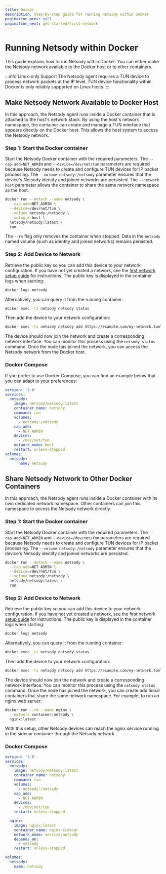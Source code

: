 ```yaml
---
title: Docker
description: Step-by-step guide for running Netsody within Docker.
pagination_prev: null
pagination_next: get-started/first-network
---
```


# Running Netsody within Docker

This guide explains how to run Netsody within Docker. You can either make the Netsody network available to the Docker host or to other containers.

:::info Linux-only Support
The Netsody agent requires a TUN device to process network packets at the IP level. TUN device functionality within Docker is only reliably supported on Linux hosts.
:::

## Make Netsody Network Available to Docker Host

In this approach, the Netsody agent runs inside a Docker container that is attached to the host's network stack. By using the host's network namespace, the container can create and manage a TUN interface that appears directly on the Docker host. This allows the host system to access the Netsody network.

### Step 1: Start the Docker container

Start the Netsody Docker container with the required parameters. The `--cap-add=NET_ADMIN` and `--device=/dev/net/tun` parameters are required because Netsody needs to create and configure TUN devices for IP packet processing. The `--volume netsody:/netsody` parameter ensures that the device's Netsody identity and joined networks are persisted. The `--network host` parameter allows the container to share the same network namespace as the host.

```bash
docker run --detach --name netsody \
  --cap-add=NET_ADMIN \
  --device=/dev/net/tun \
  --volume netsody:/netsody \
  --network host \
  netsody/netsody:latest \
  run
```

The `--rm` flag only removes the container when stopped. Data in the `netsody` named volume (such as identity and joined networks) remains persisted.

### Step 2: Add Device to Network

Retrieve the public key so you can add this device to your network configuration. If you have not yet created a network, see the [first network setup guide](https://docs.netsody.io/get-started/first-network) for instructions. The public key is displayed in the container logs when starting:

```bash
docker logs netsody
```

Alternatively, you can query it from the running container:

```bash
docker exec -ti netsody netsody status
```

Then add the device to your network configuration:

```bash
docker exec -ti netsody netsody add https://example.com/my-network.toml
```

The device should now join the network and create a corresponding network interface. You can monitor this process using the `netsody status` command. Once the node has joined the network, you can access the Netsody network from the Docker host.

### Docker Compose

If you prefer to use Docker Compose, you can find an example below that you can adapt to your preferences:

```yaml title="docker-compose.yml"
version: '3.8'
services:
  netsody:
    image: netsody/netsody:latest
    container_name: netsody
    command: run
    volumes:
      - netsody:/netsody
    cap_add:
      - NET_ADMIN
    devices:
      - /dev/net/tun
    network_mode: host
    restart: unless-stopped
volumes:
  netsody:
      name: netsody
```

## Share Netsody Network to Other Docker Containers

In this approach, the Netsody agent runs inside a Docker container with its own dedicated network namespace. Other containers can join this namespace to access the Netsody network directly.

### Step 1: Start the Docker container

Start the Netsody Docker container with the required parameters. The `--cap-add=NET_ADMIN` and `--device=/dev/net/tun` parameters are required because Netsody needs to create and configure TUN devices for IP packet processing. The `--volume netsody:/netsody` parameter ensures that the device's Netsody identity and joined networks are persisted.

```bash
docker run --detach --name netsody \
  --cap-add=NET_ADMIN \
  --device=/dev/net/tun \
  --volume netsody:/netsody \
  netsody/netsody:latest \
  run
```

### Step 2: Add Device to Network

Retrieve the public key so you can add this device to your network configuration. If you have not yet created a network, see the [first network setup guide](https://docs.netsody.io/get-started/first-network) for instructions. The public key is displayed in the container logs when starting:

```bash
docker logs netsody
```

Alternatively, you can query it from the running container:

```bash
docker exec -ti netsody netsody status
```

Then add the device to your network configuration:

```bash
docker exec -ti netsody netsody add https://example.com/my-network.toml
```

The device should now join the network and create a corresponding network interface. You can monitor this process using the `netsody status` command. Once the node has joined the network, you can create additional containers that share the same network namespace. For example, to run an nginx web server:

```bash
docker run --rm --name nginx \
  --network container:netsody \
  nginx:latest
```

With this setup, other Netsody devices can reach the nginx service running in the sidecar container through the Netsody network.

### Docker Compose

```yaml title="docker-compose.yml"
version: '3.8'
services:
  netsody:
    image: netsody/netsody:latest
    container_name: netsody
    command: run
    volumes:
      - netsody:/netsody
    cap_add:
      - NET_ADMIN
    devices:
      - /dev/net/tun
    restart: unless-stopped

  nginx:
    image: nginx:latest
    container_name: nginx-sidecar
    network_mode: service:netsody
    depends_on:
      - netsody
    restart: unless-stopped

volumes:
  netsody:
    name: netsody
```

